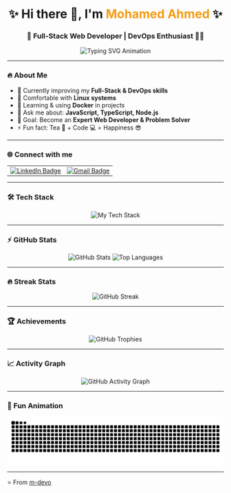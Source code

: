 <h1 align="center">✨ Hi there 👋, I'm <span style="color:#f39c12;">Mohamed Ahmed</span> ✨</h1>
<h3 align="center">🚀 Full-Stack Web Developer | DevOps Enthusiast 🐧🐳</h3>

<p align="center">
  <img src="https://readme-typing-svg.herokuapp.com?font=Fira+Code&size=22&duration=4000&pause=1000&color=f39c12&center=true&vCenter=true&width=600&lines=Full-Stack+Web+Developer;Linux+%26+Docker+Lover;Clean+Code+Advocate;Always+Learning+New+Tech;Let's+Build+Something+Awesome!" alt="Typing SVG Animation" />
</p>

---

### 🔥 About Me
- 🔭 Currently improving my **Full-Stack & DevOps skills**
- 🐧 Comfortable with **Linux systems**
- 🐳 Learning & using **Docker** in projects
- 💬 Ask me about: **JavaScript, TypeScript, Node.js**
- 🎯 Goal: Become an **Expert Web Developer & Problem Solver**
- ⚡ Fun fact: Tea 🍵 + Code 💻 = Happiness 😎

---

### 🌐 Connect with me
<p align="center">
  <table align="center">
    <tr>
      <td align="center">
        <a href="https://www.linkedin.com/in/m-ahmed22/" target="_blank">
          <img src="https://img.shields.io/badge/LinkedIn-0A66C2?style=for-the-badge&logo=linkedin&logoColor=white" alt="LinkedIn Badge"/>
        </a>
      </td>
      <td align="center">
        <a href="mailto:m.almarjy@gmail.com" target="_blank">
          <img src="https://img.shields.io/badge/Gmail-EA4335?style=for-the-badge&logo=gmail&logoColor=white" alt="Gmail Badge"/>
        </a>
      </td>
    </tr>
  </table>
</p>

---

### 🛠️ Tech Stack
<p align="center">
  <img src="https://skillicons.dev/icons?i=html,css,js,ts,nodejs,bootstrap,sass,git,postman,photoshop,linux,docker" alt="My Tech Stack" />
</p>

---

### ⚡ GitHub Stats
<p align="center">
<!--   <img src="https://github-readme-stats.vercel.app/api?username=m-devo&show_icons=true&theme=tokyonight&hide_border=true" height="165" alt="GitHub Stats"/>
  <img src="https://github-readme-stats.vercel.app/api/top-langs/?username=m-devo&layout=compact&theme=tokyonight&hide_border=true" height="165" alt="Top Languages"/> -->
  <img src="https://github-readme-stats-pi-nine.vercel.app/api?username=m-devo&show_icons=true&theme=tokyonight&hide_border=true" height="165" alt="GitHub Stats"/>
  <img src="https://github-readme-stats-pi-nine.vercel.app/api/top-langs/?username=m-devo&layout=compact&theme=tokyonight&hide_border=true" height="165" alt="Top Languages"/>
</p>

---

### 🔥 Streak Stats
<p align="center">
  <img src="https://streak-stats.demolab.com?user=m-devo&theme=radical&hide_border=true" alt="GitHub Streak"/>
</p>

---

### 🏆 Achievements
<p align="center">
  <img src="https://github-profile-trophy.vercel.app/?username=m-devo&theme=tokyonight&margin-w=15&margin-h=15&no-bg=true&no-frame=true" alt="GitHub Trophies" />
</p>

---

### 📈 Activity Graph
<p align="center">
  <img src="https://github-readme-activity-graph.vercel.app/graph?username=m-devo&theme=tokyo-night&hide_border=true" alt="GitHub Activity Graph" />
</p>

---

### 🐍 Fun Animation
<p align="center">
  <img src="https://github.com/m-devo/m-devo/raw/output/github-contribution-grid-snake.svg" alt="Snake Animation" />
</p>

---

⭐️ From [m-devo](https://github.com/m-devo)
